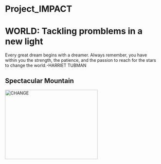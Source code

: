 # Project_IMPACT
<!DOCTYPE html>
<html>
<head>
<title>Page Title</title>
</head>
<body>

<h1>WORLD: Tackling promblems in a new light</h1>
<p>Every great dream begins with a dreamer. Always remember, you have within you the strength, the patience, and the passion to reach for the stars to change the world.-HARRIET TUBMAN</p>

</body>
</html>
<!DOCTYPE html>
<html>
<body>

<h2>Spectacular Mountain</h2>
<img src="chnge_jpg.jpg" alt="CHANGE" style="width:304px;height:228px;">

</body>
</html>
